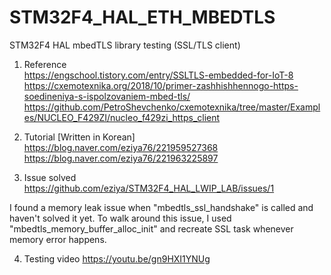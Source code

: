 # STM32F4_HAL_ETH_MBEDTLS
STM32F4 HAL mbedTLS library testing (SSL/TLS client)

1. Reference<br>
https://engschool.tistory.com/entry/SSLTLS-embedded-for-IoT-8 <br>
https://cxemotexnika.org/2018/10/primer-zashhishhennogo-https-soedineniya-s-ispolzovaniem-mbed-tls/ <br>
https://github.com/PetroShevchenko/cxemotexnika/tree/master/Examples/NUCLEO_F429ZI/nucleo_f429zi_https_client <br>

2. Tutorial [Written in Korean]
https://blog.naver.com/eziya76/221959527368 <br>
https://blog.naver.com/eziya76/221963225897 <br>

3. Issue
solved
https://github.com/eziya/STM32F4_HAL_LWIP_LAB/issues/1

I found a memory leak issue when "mbedtls_ssl_handshake" is called and haven't solved it yet.
To walk around this issue, I used "mbedtls_memory_buffer_alloc_init" and recreate SSL task whenever memory error happens.

4. Testing video
https://youtu.be/gn9HXI1YNUg

